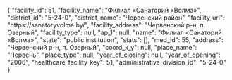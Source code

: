 {
    "facility_id": 51,
    "facility_name": "Филиал «Санаторий «Волма»",
    "district_id": "5-24-0",
    "district_name": "Червенский район",
    "facility_url": "https:\/\/sanatoryvolma.by\/",
    "facility_address": "Червенский р-н, п. Озерный",
    "facility_type": null,
    "ap_1": null,
    "name": "Филиал «Санаторий «Волма»",
    "state": "public institution",
    "stats": [],
    "med_id": 55,
    "address": "Червенский р-н, п. Озерный",
    "coord_x_y": null,
    "place_name": "Червень",
    "place_type": null,
    "year_of_closing": null,
    "year_of_opening": "2006",
    "healthcare_facility_key": 51,
    "administrative_division_id": "5-24-0"
}